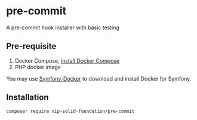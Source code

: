 # pre-commit

A pre-commit hook installer with basic testing


## Pre-requisite

1. Docker Compose, [install Docker Compose](https://docs.docker.com/compose/install/)
2. PHP docker image

You may use [Symfony-Docker](https://github.com/dunglas/symfony-docker) to download and install Docker for Symfony.



## Installation

```
composer require xip-solid-foundation/pre-commit
```